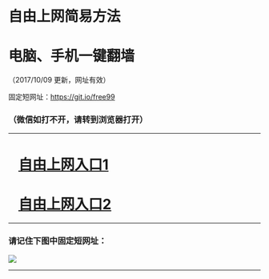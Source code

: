 ﻿# 自由上网简易方法

# 电脑、手机一键翻墙

（2017/10/09 更新，网址有效）

固定短网址：https://git.io/free99

### （微信如打不开，请转到浏览器打开）


***





# &nbsp;&nbsp; <a href="http://ft2853110017.fwq-tz-1001.info/fwqtz01.html?t=10090012808 " target="_blank">自由上网入口1</a>
# &nbsp;&nbsp; <a href="http://ft1979832190.fwq-tz-1002.info/fwqtz02.html?t=100900118790 " target="_blank">自由上网入口2</a>
***

### 请记住下图中固定短网址：

<img src="https://s3-us-west-2.amazonaws.com/fwq-1001/yjfq-20170905okok.png" /> 


***

